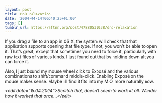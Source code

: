 ```yaml
---
layout: post
title: DnD relaxation
date: '2004-04-14T06:40:25+01:00'
tags: []
tumblr_url: https://aftnn.org/post/47880531038/dnd-relaxation
---
```

<p>If you drag a file to an app in OS X, the system will check that that application supports opening that file type. If not, you won&rsquo;t be able to open it. That&rsquo;s great, except that sometimes you need to force it, particularly with raw text files of various kinds. I just found out that by holding down alt you can force it.</p>
<p>Also, I just bound my mouse wheel click to Exposé and the various combinations to shift/command middle-click. Enabling Exposé on the mouse makes sense. Maybe I&rsquo;ll find it fits into my M.O. more naturally now.</p>
<p><em>&lt;edit date=&ldquo;15.04.2004&rdquo;&gt;Scratch that, doesn&rsquo;t seem to work at all. Wonder how it worked that once&hellip;&lt;/edit&gt;</em></p>
